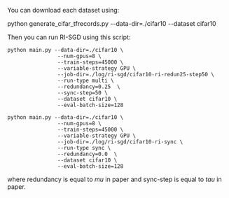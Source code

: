 You can download each dataset using:

python generate_cifar_tfrecords.py --data-dir=./cifar10 --dataset cifar10

Then you can run RI-SGD using this script:

```cli
python main.py --data-dir=./cifar10 \
                --num-gpus=8 \
                --train-steps=45000 \
                --variable-strategy GPU \
                --job-dir=./log/ri-sgd/cifar10-ri-redun25-step50 \
                --run-type multi \
                --redundancy=0.25  \
                --sync-step=50 \
                --dataset cifar10 \
                --eval-batch-size=128
```
```cli
python main.py --data-dir=./cifar10 \
                --num-gpus=8 \
                --train-steps=45000 \
                --variable-strategy GPU \
                --job-dir=./log/ri-sgd/cifar10-ri-sync \
                --run-type sync \
                --redundancy=0.0  \
                --dataset cifar10 \
                --eval-batch-size=128
```
where redundancy is equal to $mu$ in paper and sync-step is equal to $tau$ in paper.
